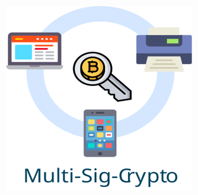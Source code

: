 <a href="http://www.multisigcrypto.com">
  <img src="readMeArt/art/logo.svg" width="100%" height="500">
</a>
